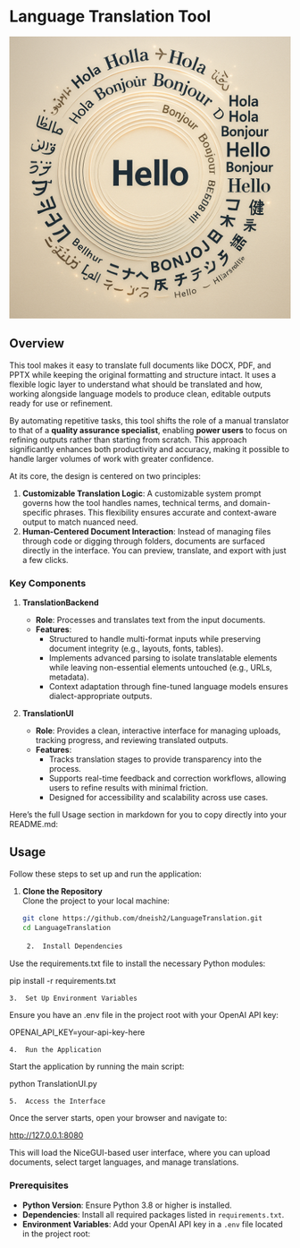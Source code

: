 # Language Translation Tool

![Cover](Multilingual.png)

## Overview

This tool makes it easy to translate full documents like DOCX, PDF, and PPTX while keeping the original formatting and structure intact. It uses a flexible logic layer to understand what should be translated and how, working alongside language models to produce clean, editable outputs ready for use or refinement.

By automating repetitive tasks, this tool shifts the role of a manual translator to that of a **quality assurance specialist**, enabling **power users** to focus on refining outputs rather than starting from scratch. This approach significantly enhances both productivity and accuracy, making it possible to handle larger volumes of work with greater confidence.

At its core, the design is centered on two principles:
1. **Customizable Translation Logic**: A customizable system prompt governs how the tool handles names, technical terms, and domain-specific phrases. This flexibility ensures accurate and context-aware output to match nuanced need. 
2. **Human-Centered Document Interaction**: Instead of managing files through code or digging through folders, documents are surfaced directly in the interface. You can preview, translate, and export with just a few clicks.

### Key Components

1. **TranslationBackend**
   - **Role**: Processes and translates text from the input documents.
   - **Features**:
     - Structured to handle multi-format inputs while preserving document integrity (e.g., layouts, fonts, tables).
     - Implements advanced parsing to isolate translatable elements while leaving non-essential elements untouched (e.g., URLs, metadata).
     - Context adaptation through fine-tuned language models ensures dialect-appropriate outputs.

2. **TranslationUI**
   - **Role**: Provides a clean, interactive interface for managing uploads, tracking progress, and reviewing translated outputs.
   - **Features**:
     - Tracks translation stages to provide transparency into the process.
     - Supports real-time feedback and correction workflows, allowing users to refine results with minimal friction.
     - Designed for accessibility and scalability across use cases.

Here’s the full Usage section in markdown for you to copy directly into your README.md:

## Usage

Follow these steps to set up and run the application:

1. **Clone the Repository**  
   Clone the project to your local machine:
   ```bash
   git clone https://github.com/dneish2/LanguageTranslation.git
   cd LanguageTranslation

	2.	Install Dependencies
Use the requirements.txt file to install the necessary Python modules:

pip install -r requirements.txt

	3.	Set Up Environment Variables
Ensure you have an .env file in the project root with your OpenAI API key:

OPENAI_API_KEY=your-api-key-here

	4.	Run the Application
Start the application by running the main script:

python TranslationUI.py

	5.	Access the Interface
Once the server starts, open your browser and navigate to:

http://127.0.0.1:8080

This will load the NiceGUI-based user interface, where you can upload documents, select target languages, and manage translations.

### Prerequisites
- **Python Version**: Ensure Python 3.8 or higher is installed.
- **Dependencies**: Install all required packages listed in `requirements.txt`.
- **Environment Variables**: Add your OpenAI API key in a `.env` file located in the project root:
